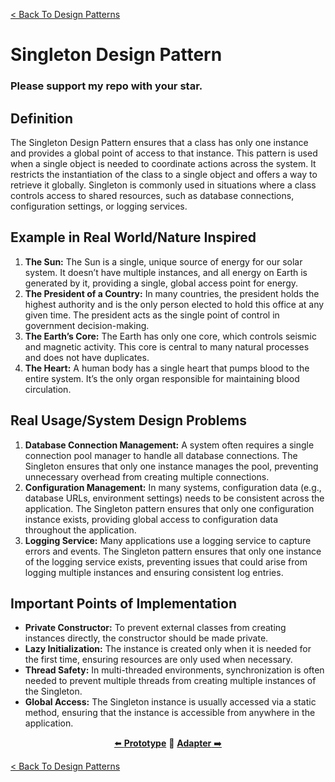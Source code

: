 [< Back To Design Patterns](../../../)

# Singleton Design Pattern
### Please support my repo with your star.

## Definition
The Singleton Design Pattern ensures that a class has only one instance and provides a global point of access to that instance. This pattern is used when a single object is needed to coordinate actions across the system. It restricts the instantiation of the class to a single object and offers a way to retrieve it globally. Singleton is commonly used in situations where a class controls access to shared resources, such as database connections, configuration settings, or logging services.

## Example in Real World/Nature Inspired
1. **The Sun:** The Sun is a single, unique source of energy for our solar system. It doesn’t have multiple instances, and all energy on Earth is generated by it, providing a single, global access point for energy.
2. **The President of a Country:** In many countries, the president holds the highest authority and is the only person elected to hold this office at any given time. The president acts as the single point of control in government decision-making.
3. **The Earth’s Core:** The Earth has only one core, which controls seismic and magnetic activity. This core is central to many natural processes and does not have duplicates.
4. **The Heart:** A human body has a single heart that pumps blood to the entire system. It’s the only organ responsible for maintaining blood circulation.

## Real Usage/System Design Problems
1. **Database Connection Management:** A system often requires a single connection pool manager to handle all database connections. The Singleton ensures that only one instance manages the pool, preventing unnecessary overhead from creating multiple connections.
2. **Configuration Management:** In many systems, configuration data (e.g., database URLs, environment settings) needs to be consistent across the application. The Singleton pattern ensures that only one configuration instance exists, providing global access to configuration data throughout the application.
3. **Logging Service:** Many applications use a logging service to capture errors and events. The Singleton pattern ensures that only one instance of the logging service exists, preventing issues that could arise from logging multiple instances and ensuring consistent log entries.

## Important Points of Implementation
- **Private Constructor:** To prevent external classes from creating instances directly, the constructor should be made private.
- **Lazy Initialization:** The instance is created only when it is needed for the first time, ensuring resources are only used when necessary.
- **Thread Safety:** In multi-threaded environments, synchronization is often needed to prevent multiple threads from creating multiple instances of the Singleton.
- **Global Access:** The Singleton instance is usually accessed via a static method, ensuring that the instance is accessible from anywhere in the application.

<p align="center">
  <a href="../../creational/prototype">⬅️ <strong>Prototype</strong></a>
  🔸
  <a href="../../structural/adapter"><strong>Adapter</strong> ➡️</a>
</p>

[< Back To Design Patterns](../../../)
